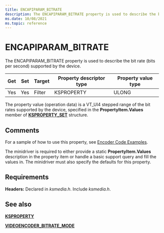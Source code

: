 ```yaml
---
title: ENCAPIPARAM_BITRATE
description: The ENCAPIPARAM_BITRATE property is used to describe the bit rate supported by the device.
ms.date: 10/08/2021
ms.topic: reference
---
```


# ENCAPIPARAM_BITRATE

The ENCAPIPARAM_BITRATE property is used to describe the bit rate (bits per second) supported by the device.

| Get | Set | Target | Property descriptor type | Property value type |
|--|--|--|--|--|
| Yes | Yes | Filter | KSPROPERTY | ULONG |

The property value (operation data) is a VT_UI4 stepped range of the bit rates supported by the device, specified in the **PropertyItem.Values** member of [**KSPROPERTY_SET**](/windows-hardware/drivers/ddi/ks/ns-ks-ksproperty_set) structure.

## Comments

For a sample of how to use this property, see [Encoder Code Examples](./encoder-code-examples.md).

The minidriver is required to either provide a static **PropertyItem.Values** description in the property item or handle a basic support query and fill the values in. The minidriver must also specify the defaults for this property.

## Requirements

**Headers:** Declared in *ksmedia.h*. Include *ksmedia.h*.

## See also

[**KSPROPERTY**](ksproperty-structure.md)

[**VIDEOENCODER_BITRATE_MODE**](/windows-hardware/drivers/ddi/ksmedia/ne-ksmedia-videoencoder_bitrate_mode)
